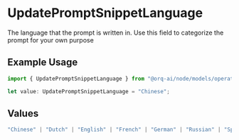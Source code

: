 # UpdatePromptSnippetLanguage

The language that the prompt is written in. Use this field to categorize the prompt for your own purpose

## Example Usage

```typescript
import { UpdatePromptSnippetLanguage } from "@orq-ai/node/models/operations";

let value: UpdatePromptSnippetLanguage = "Chinese";
```

## Values

```typescript
"Chinese" | "Dutch" | "English" | "French" | "German" | "Russian" | "Spanish"
```